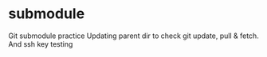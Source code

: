 # submodule
Git submodule practice
Updating parent dir to check git update, pull & fetch.
And ssh key testing
